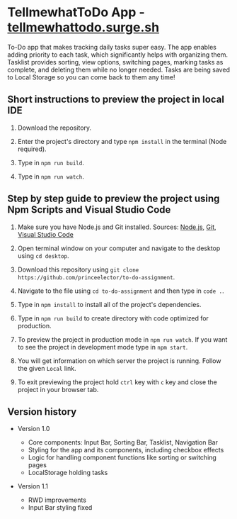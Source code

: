 # TellmewhatToDo App - [tellmewhattodo.surge.sh](http://tellmewhattodo.surge.sh)

To-Do app that makes tracking daily tasks super easy. The app enables adding priority
to each task, which significantly helps with organizing them. Tasklist provides sorting,
view options, switching pages, marking tasks as complete, and deleting them while no longer
needed. Tasks are being saved to Local Storage so you can come back to them any time!

## Short instructions to preview the project in local IDE

1. Download the repository.

2. Enter the project's directory and type `npm install` in the terminal (Node required).

3. Type in `npm run build`.

4. Type in `npm run watch`.

## Step by step guide to preview the project using Npm Scripts and Visual Studio Code

1. Make sure you have Node.js and Git installed. Sources: [Node.js](https://nodejs.org), [Git](https://git-scm.com/downloads), [Visual Studio Code](https://code.visualstudio.com)

2. Open terminal window on your computer and navigate to the desktop using `cd desktop`.

3. Download this repository using `git clone https://github.com/princeelector/to-do-assignment`.

4. Navigate to the file using `cd to-do-assignment` and then type in `code .`.

5. Type in `npm install` to install all of the project's dependencies.

6. Type in `npm run build` to create directory with code optimized for production.

7. To preview the project in production mode in `npm run watch`. If you want to see the project in development mode type in `npm start`.

8. You will get information on which server the project is running. Follow the given `Local` link.

9. To exit previewing the project hold `ctrl` key with `c` key and close the project in your browser tab.

## Version history

- Version 1.0
  - Core components: Input Bar, Sorting Bar, Tasklist, Navigation Bar
  - Styling for the app and its components, including checkbox effects
  - Logic for handling component functions like sorting or switching pages
  - LocalStorage holding tasks

- Version 1.1
  - RWD improvements
  - Input Bar styling fixed
